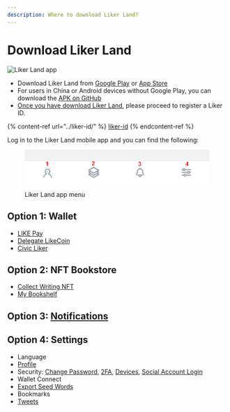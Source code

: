 ```yaml
---
description: Where to download Liker Land?
---
```


# Download Liker Land

![Liker Land app](../../.gitbook/assets/likecoin\_ad72\_appstore4\_fullpic\_en.png)

* Download Liker Land from [Google Play](https://play.google.com/store/apps/details?id=com.oice) or [App Store](https://apps.apple.com/hk/app/liker-land/id1248232355)
* For users in China or Android devices without Google Play, you can download the [APK on GitHub](https://github.com/likecoin/likecoin-app/releases)
* [Once you have download Liker Land](https://liker.land/getapp), please proceed to register a Liker ID.

{% content-ref url="../liker-id/" %}
[liker-id](../liker-id/)
{% endcontent-ref %}

Log in to the Liker Land mobile app and you can find the following:

<figure><img src="../../.gitbook/assets/Liker Land app menu.png" alt=""><figcaption><p>Liker Land app menu</p></figcaption></figure>

## Option 1: Wallet

* [LIKE Pay](../../general-guides/wallet/like-pay.md)
* [Delegate LikeCoin](../../general-guides/stake/)
* [Civic Liker](../civic-liker/)

## Option 2: NFT Bookstore

* [Collect Writing NFT](../../general-guides/writing-nft/collect-writing-nft/)
* [My Bookshelf](../../general-guides/writing-nft/dashboard.md)

## Option 3: [Notifications](../../general-guides/writing-nft/notifications.md)

## Option 4: Settings

* Language
* [Profile](../liker-id/edit-avatar-displayname.md)
* Security: [Change Password](../liker-id/register/reset-password.md), [2FA](../liker-id/register/verifying-email-address.md), [Devices](../liker-id/register/devices.md), [Social Account Login](../liker-id/register/social-media-logins.md)
* Wallet Connect
* [Export Seed Words](../liker-id/export-seed-words.md)
* Bookmarks
* [Tweets](superlike.md)
